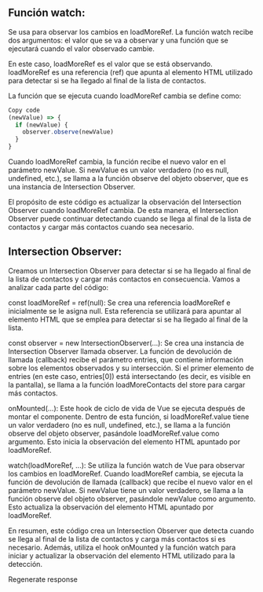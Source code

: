 ## Función watch:
 Se usa para observar los cambios en loadMoreRef. 
 La función watch recibe dos argumentos: el valor que se va a observar y una función que se ejecutará cuando el valor observado cambie.

En este caso, loadMoreRef es el valor que se está observando. loadMoreRef es una referencia (ref) que apunta al elemento HTML utilizado para detectar si se ha llegado al final de la lista de contactos.

La función que se ejecuta cuando loadMoreRef cambia se define como:

```javascript
Copy code
(newValue) => {
  if (newValue) {
    observer.observe(newValue)
  }
}
````

Cuando loadMoreRef cambia, la función recibe el nuevo valor en el parámetro newValue. Si newValue es un valor verdadero (no es null, undefined, etc.), se llama a la función observe del objeto observer, que es una instancia de Intersection Observer.

El propósito de este código es actualizar la observación del Intersection Observer cuando loadMoreRef cambia. De esta manera, el Intersection Observer puede continuar detectando cuando se llega al final de la lista de contactos y cargar más contactos cuando sea necesario.



##  Intersection Observer:
Creamos un Intersection Observer para detectar si se ha llegado al final de la lista de contactos y cargar más contactos en consecuencia. Vamos a analizar cada parte del código:

const loadMoreRef = ref(null): Se crea una referencia loadMoreRef e inicialmente se le asigna null. Esta referencia se utilizará para apuntar al elemento HTML que se emplea para detectar si se ha llegado al final de la lista.

const observer = new IntersectionObserver(...): Se crea una instancia de Intersection Observer llamada observer. La función de devolución de llamada (callback) recibe el parámetro entries, que contiene información sobre los elementos observados y su intersección. Si el primer elemento de entries (en este caso, entries[0]) está intersectando (es decir, es visible en la pantalla), se llama a la función loadMoreContacts del store para cargar más contactos.

onMounted(...): Este hook de ciclo de vida de Vue se ejecuta después de montar el componente. Dentro de esta función, si loadMoreRef.value tiene un valor verdadero (no es null, undefined, etc.), se llama a la función observe del objeto observer, pasándole loadMoreRef.value como argumento. Esto inicia la observación del elemento HTML apuntado por loadMoreRef.

watch(loadMoreRef, ...): Se utiliza la función watch de Vue para observar los cambios en loadMoreRef. Cuando loadMoreRef cambia, se ejecuta la función de devolución de llamada (callback) que recibe el nuevo valor en el parámetro newValue. Si newValue tiene un valor verdadero, se llama a la función observe del objeto observer, pasándole newValue como argumento. Esto actualiza la observación del elemento HTML apuntado por loadMoreRef.

En resumen, este código crea un Intersection Observer que detecta cuando se llega al final de la lista de contactos y carga más contactos si es necesario. Además, utiliza el hook onMounted y la función watch para iniciar y actualizar la observación del elemento HTML utilizado para la detección.





Regenerate response
